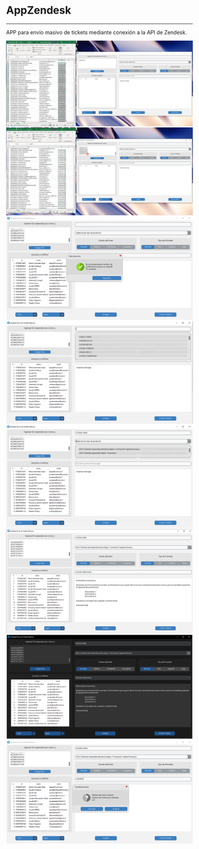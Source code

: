 # AppZendesk
---


APP para envío masivo de tickets mediante conexión a la API de Zendesk.

<div align="center">
    <img src="imagenes/uno.png" alt="Texto alternativo de la imagen">
</div>


<div align="center">
    <img src="imagenes/dos.png" alt="Texto alternativo de la imagen">
</div>


<div align="center">
    <img src="imagenes/tres.png" alt="Texto alternativo de la imagen">
</div>


<div align="center">
    <img src="imagenes/cuatro.png" alt="Texto alternativo de la imagen">
</div>


<div align="center">
    <img src="imagenes/cinco.png" alt="Texto alternativo de la imagen">
</div>


<div align="center">
    <img src="imagenes/Interfaz (blanca).png" alt="Texto alternativo de la imagen">
</div>


<div align="center">
    <img src="imagenes/Interfaz (oscura).png" alt="Texto alternativo de la imagen">
</div>


<div align="center">
    <img src="imagenes/seis.png" alt="Texto alternativo de la imagen">
</div>
